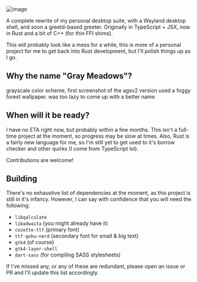 ![image](https://github.com/user-attachments/assets/8a0d11cd-6fac-4d7c-832c-12d9f463d28e)

A complete rewrite of my personal desktop suite, with a Wayland desktop shell, and soon a greetd-based greeter. Originally in TypeScript + JSX, now in Rust and a bit of C++ (for thin FFI shims).

This will probably look like a mess for a while, this is more of a personal project for me to get back into Rust development, but I'll polish things up as I go.

## Why the name "Gray Meadows"?
grayscale color scheme, first screenshot of the agsv2 version used a foggy forest wallpaper. was too lazy to come up with a better name

## When will it be ready?
I have no ETA right now, but probably within a few months. This isn't a full-time project at the moment, so progress may be slow at times. Also, Rust is a fairly new language for me, so I'm still yet to get used to it's borrow checker and other quirks (I come from TypeScript lol).

Contributions are welcome!

## Building
There's no exhaustive list of dependencies at the moment, as this project is still in it's infancy. However, I can say with confidence that you will need the following:

- `libqalculate`
- `libadwaita` (you might already have it)
- `cozette-ttf` (primary font)
- `ttf-gohu-nerd` (secondary font for small & big text)
- `gtk4` (of course)
- `gtk4-layer-shell`
- `dart-sass` (for compiling SASS stylesheets)

If I've missed any, or any of these are redundant, please open an issue or PR and I'll update this list accordingly.
